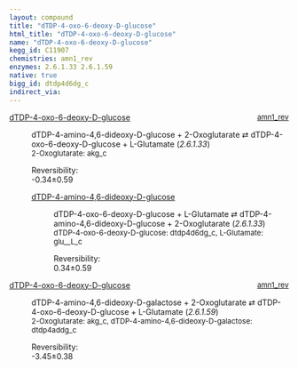 ```yaml
---
layout: compound
title: "dTDP-4-oxo-6-deoxy-D-glucose"
html_title: "dTDP-4-oxo-6-deoxy-D-glucose"
name: "dTDP-4-oxo-6-deoxy-D-glucose"
kegg_id: C11907
chemistries: amn1_rev
enzymes: 2.6.1.33 2.6.1.59
native: true
bigg_id: dtdp4d6dg_c
indirect_via:
---
```

<dl><dt class="rs-product"><a class="link-dark" data-bs-html="true" data-bs-title="KEGG: C11907" data-bs-toggle="tooltip" href="{{ site.url }}{{ site.baseurl }}/compounds/C11907">dTDP-4-oxo-6-deoxy-D-glucose</a><span style="float: right; max-width: 40%"><a class="link-dark opacity-50" href="{{ site.url }}{{ site.baseurl }}/chemistries/amn1_rev" style="font-size: small; word-wrap: anywhere;">amn1_rev</a></span></dt><dd><p>dTDP-4-amino-4,6-dideoxy-D-glucose + 2-Oxoglutarate ⇄ dTDP-4-oxo-6-deoxy-D-glucose + L-Glutamate (<i>2.6.1.33</i>)<br/><span style="font-size: small;"><span data-bs-html="true" data-bs-title="KEGG: C00026" data-bs-toggle="tooltip">2-Oxoglutarate</span>: akg_c</span><br/><div class="reversibility_info">Reversibility: <div class="progress" style="flex-direction: row-reverse;"><div aria-valuemax="10" aria-valuemin="0" aria-valuenow="-0.33689311484343964" class="progress-bar bg-success" role="progressbar" style="width: 3.37%"></div><div aria-valuemax="10" aria-valuemin="0" aria-valuenow="-0.33689311484343964" class="progress-bar bg-warning" role="progressbar" style="width: 5.92%"></div></div><span>-0.34±0.59</span><div class="progress"><div aria-valuemax="10" aria-valuemin="0" aria-valuenow="-0.33689311484343964" class="progress-bar bg-danger" role="progressbar" style="width: 0%"></div></div></div></p><dl><dt><a class="link-dark" data-bs-html="true" data-bs-title="KEGG: C04268" data-bs-toggle="tooltip" href="{{ site.url }}{{ site.baseurl }}/compounds/C04268">dTDP-4-amino-4,6-dideoxy-D-glucose</a><span style="float: right; max-width: 40%"><a class="link-dark opacity-50" href="{{ site.url }}{{ site.baseurl }}/chemistries/None" style="font-size: small; word-wrap: anywhere;"></a></span></dt><dd><p>dTDP-4-oxo-6-deoxy-D-glucose + L-Glutamate ⇄ dTDP-4-amino-4,6-dideoxy-D-glucose + 2-Oxoglutarate (<i>2.6.1.33</i>)<br/><span style="font-size: small;"><span data-bs-html="true" data-bs-title="KEGG: C11907" data-bs-toggle="tooltip">dTDP-4-oxo-6-deoxy-D-glucose</span>: dtdp4d6dg_c, <span data-bs-html="true" data-bs-title="KEGG: C00025" data-bs-toggle="tooltip">L-Glutamate</span>: glu__L_c</span><br/><div class="reversibility_info">Reversibility: <div class="progress"><div aria-valuemax="100" aria-valuemin="0" aria-valuenow="0" class="progress-bar bg-success" role="progressbar" style="width: 0%"></div></div><span>0.34±0.59</span><div class="progress"><div aria-valuemax="10" aria-valuemin="0" aria-valuenow="0.33689311484343964" class="progress-bar bg-danger" role="progressbar" style="width: 3.37%"></div><div aria-valuemax="10" aria-valuemin="0" aria-valuenow="0.33689311484343964" class="progress-bar bg-warning" role="progressbar" style="width: 5.92%"></div></div></div></p><dl></dl></dd></dl></dd></dl><dl><dt class="rs-product"><a class="link-dark" data-bs-html="true" data-bs-title="KEGG: C11907" data-bs-toggle="tooltip" href="{{ site.url }}{{ site.baseurl }}/compounds/C11907">dTDP-4-oxo-6-deoxy-D-glucose</a><span style="float: right; max-width: 40%"><a class="link-dark opacity-50" href="{{ site.url }}{{ site.baseurl }}/chemistries/amn1_rev" style="font-size: small; word-wrap: anywhere;">amn1_rev</a></span></dt><dd><p>dTDP-4-amino-4,6-dideoxy-D-galactose + 2-Oxoglutarate ⇄ dTDP-4-oxo-6-deoxy-D-glucose + L-Glutamate (<i>2.6.1.59</i>)<br/><span style="font-size: small;"><span data-bs-html="true" data-bs-title="KEGG: C00026" data-bs-toggle="tooltip">2-Oxoglutarate</span>: akg_c, <span data-bs-html="true" data-bs-title="KEGG: C04346" data-bs-toggle="tooltip">dTDP-4-amino-4,6-dideoxy-D-galactose</span>: dtdp4addg_c</span><br/><div class="reversibility_info">Reversibility: <div class="progress" style="flex-direction: row-reverse;"><div aria-valuemax="10" aria-valuemin="0" aria-valuenow="-3.445100983415274" class="progress-bar bg-success" role="progressbar" style="width: 34.45%"></div><div aria-valuemax="10" aria-valuemin="0" aria-valuenow="-3.445100983415274" class="progress-bar bg-warning" role="progressbar" style="width: 3.84%"></div></div><span>-3.45±0.38</span><div class="progress"><div aria-valuemax="10" aria-valuemin="0" aria-valuenow="-3.445100983415274" class="progress-bar bg-danger" role="progressbar" style="width: 0%"></div></div></div></p><dl></dl></dd></dl>